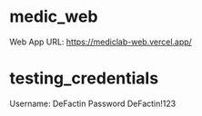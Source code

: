 # medic_web

Web App URL: https://mediclab-web.vercel.app/

# testing_credentials

Username: DeFactin
Password DeFactin!123
